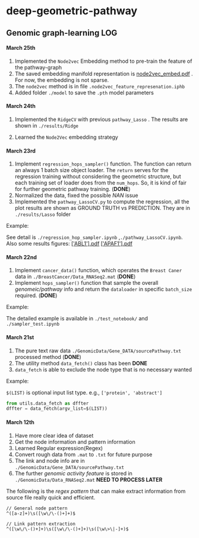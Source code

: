 # deep-geometric-pathway

## Genomic graph-learning LOG

#### March 25th

1. Implemented the `Node2vec` Embedding method to pre-train the feature of the pathway-graph
2. The saved embedding manifold representation is [node2vec_embed.pdf](GenomicData/results/node2vec-embedding/March-25th/node2vec_embed.pdf) . For now, the embedding is not sparse.
3. The `node2vec` method is in file `.node2vec_feature_represenation.iphb`
4. Added folder `./model` to save the `.pth` model parameters



#### March 24th

1. Implemented the `RidgeCV` with previous `pathway_Lasso` . The results are shown in `./results/Ridge`

2. Learned the `Node2Vec` embedding strategy

   

#### March 23rd

1. Implement `regression_hops_sampler()` function. The function can return an always $1$ batch size object loader. The `return` serves for the regression training without considering the geometric structure, but each training set of loader does from the `num_hops`. So, it is kind of fair for further geometric pathway training.  (**DONE**)
2. Normalized the data, fixed the possible $NAN$ issue
3. Implemented the `pathway_LassoCV.py` to compute the regression, all the plot results are shown as GROUND TRUTH vs PREDICTION. They are in `./results/Lasso` folder 

Example:

See detail is `./regression_hop_sampler.ipynb` ,`./pathway_LassoCV.ipynb`. Also some results figures: [['ABL1'].pdf](GenomicData/results/Lasso/['ABL1'].pdf)  [['APAF1'].pdf](GenomicData/results/Lasso/['APAF1'].pdf) 



#### March 22nd

1. Implement `cancer_data()` function, which operates the `Breast Caner` data in `./BreastCancer/Data_RNASeq2.mat` (**DONE**)
2. Implement `hops_sampler()` function that sample the overall *genomeic/pathway* info and return the `dataloader` in specific `batch_size` required. (**DONE**)

Example:

The detailed example is available in `./test_notebook/` and `./sampler_test.ipynb`



#### March 21st

 1. The pure text raw data `./GenomicData/Gene_DATA/sourcePathway.txt` processed method (**DONE**)
 2. The utility method `data_fetch()` class has been **DONE** 
 3. `data_fetch` is able to exclude the node type that is no necessary wanted

 Example:

 `$(LIST)` is optional input list type. e.g., `['protein', 'abstract']`

 ```python
 from utils.data_fetch as dffter
 dffter = data_fetch(argv_list=$(LIST))
 ```

 

 #### March 12th

 1. Have more clear idea of dataset
 2. Get the node information and pattern information
 3. Learned Regular expression(Regex)
 4. Convert rough data from `.mat` to `.txt` for future purpose
 5. The link and node info are in `./GenomicData/Gene_DATA/sourcePathway.txt`
 6. The further *genomic activity feature* is stored in `./GenomicData/Data_RNASeq2.mat` **NEED TO PROCESS LATER**

 The following is the *regex pattern* that can make extract information from source file really quick and efficient.

 ```regex
 // General node pattern
 ^([a-z]+)\s([\w\/\-()+]+)$
 
 // Link pattern extraction
 ^([\w\/\-()+]+)\s([\w\/\-()+]+)\s([\w\>\|-]+)$ 
 ```

